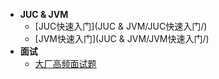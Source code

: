 - **JUC & JVM**
    - [JUC快速入门](JUC & JVM/JUC快速入门/)
    - [JVM快速入门](JUC & JVM/JVM快速入门/)
- **面试**    
    - [大厂高频面试题](面试/大厂高频面试题/)
